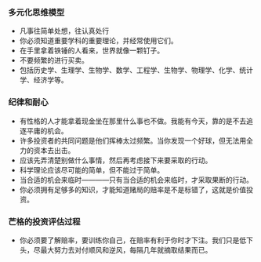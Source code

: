 ### 多元化思维模型

- 凡事往简单处想，往认真处行
- 你必须知道重要学科的重要理论，并经常使用它们。
- 在手里拿着铁锤的人看来，世界就像一颗钉子。
- 不要频繁的进行买卖。
- 包括历史学、生理学、生物学、数学、工程学、生物学、物理学、化学、统计学、经济学等。

### 纪律和耐心

- 有性格的人才能拿着现金坐在那里什么事也不做。我能有今天，靠的是不去追逐平庸的机会。
- 许多投资者的共同问题是他们挥棒太过频繁。当你发现一个好球，但无法用全力的资本去出击。
- 应该先弄清楚别做什么事情，然后再考虑接下来要采取的行动。
- 科学理论应该尽可能的简单，但不能过于简单。
- 当合适的机会来临时————只有当合适的机会来临时，才采取果断的行动。
- 你必须拥有足够多的知识，才能知道赌局的赔率是不是标错了，这就是价值投资。

### 芒格的投资评估过程

- 你必须要了解赔率，要训练你自己，在赔率有利于你时才下注。我们只是低下头，尽最大努力去对付顺风和逆风，每隔几年就摘取结果而已。
